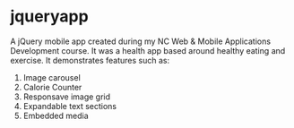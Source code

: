 # jqueryapp
A jQuery mobile app created during my NC Web & Mobile Applications Development course. It was a health app based around healthy eating and exercise. It demonstrates features such as:

1. Image carousel
2. Calorie Counter
3. Responsave image grid
4. Expandable text sections
5. Embedded media
